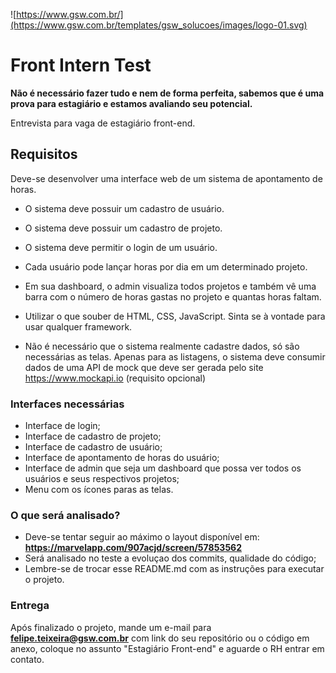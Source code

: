 ![https://www.gsw.com.br/](https://www.gsw.com.br/templates/gsw_solucoes/images/logo-01.svg)

# Front Intern Test  #

**Não é necessário fazer tudo e nem de forma perfeita, sabemos que é uma prova para estagiário e estamos avaliando seu potencial.**

Entrevista para vaga de estagiário front-end.

## Requisitos
Deve-se desenvolver uma interface web de um sistema de apontamento de horas.

 - O sistema deve possuir um cadastro de usuário.
 
 - O sistema deve possuir um cadastro de projeto.
 
  - O sistema deve permitir o login de um usuário.

 - Cada usuário pode lançar horas por dia em um determinado projeto.

 - Em sua dashboard, o admin visualiza todos projetos e também vê uma barra com o número de horas gastas no projeto e quantas horas faltam.

- Utilizar o que souber de HTML, CSS, JavaScript. Sinta se à vontade para usar qualquer framework.

- Não é necessário que o sistema realmente cadastre dados, só são necessárias as telas. Apenas para as listagens, o sistema deve consumir dados de uma API de mock que deve ser gerada pelo site https://www.mockapi.io (requisito opcional)

### Interfaces necessárias

- Interface de login;
- Interface de cadastro de projeto;
- Interface de cadastro de usuário;
- Interface de apontamento de horas do usuário;
- Interface de admin que seja um dashboard que possa ver todos os usuários e seus respectivos projetos;
- Menu com os ícones paras as telas.


### O que será analisado? ###
- Deve-se tentar seguir ao máximo o layout disponível em: **https://marvelapp.com/907acjd/screen/57853562**
- Será analisado no teste a evoluçao dos commits, qualidade do código;
- Lembre-se de trocar esse README.md com as instruções para executar o projeto.
 
 
### Entrega ###

Após finalizado o projeto, mande um e-mail para **felipe.teixeira@gsw.com.br** com link do seu repositório ou o código em anexo, coloque no assunto "Estagiário Front-end" e aguarde o RH entrar em contato.
